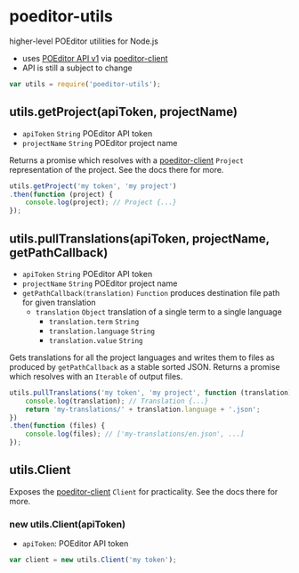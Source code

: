 # poeditor-utils

higher-level POEditor utilities for Node.js

* uses [POEditor API v1][1] via [poeditor-client][2]
* API is still a subject to change

[1]: https://poeditor.com/api_reference/
[2]: https://github.com/janjakubnanista/poeditor-client

```js
var utils = require('poeditor-utils');
```

## utils.getProject(apiToken, projectName)

* `apiToken` `String` POEditor API token
* `projectName` `String` POEditor project name

Returns a promise which resolves with a [poeditor-client][2] `Project` representation of the project. See the docs there for more.

```js
utils.getProject('my token', 'my project')
.then(function (project) {
	console.log(project); // Project {...}
});
```

## utils.pullTranslations(apiToken, projectName, getPathCallback)

* `apiToken` `String` POEditor API token
* `projectName` `String` POEditor project name
* `getPathCallback(translation)` `Function` produces destination file path for given translation
	* `translation` `Object` translation of a single term to a single language
		* `translation.term` `String`
		* `translation.language` `String`
		* `translation.value` `String`

Gets translations for all the project languages and writes them to files as produced by `getPathCallback` as a stable sorted JSON. Returns a promise which resolves with an `Iterable` of output files.

```js
utils.pullTranslations('my token', 'my project', function (translation) {
	console.log(translation); // Translation {...}
	return 'my-translations/' + translation.language + '.json';
})
.then(function (files) {
	console.log(files); // ['my-translations/en.json', ...]
});
```

## utils.Client

Exposes the [poeditor-client][2]  `Client` for practicality. See the docs there for more.

### new utils.Client(apiToken)

* `apiToken`: POEditor API token

```js
var client = new utils.Client('my token');
```
